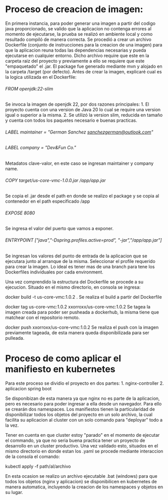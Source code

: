 # Proceso de creacion de imagen:

En primera instancia, para poder generar una imagen a partir del codigo java proporcionado, se valido que la aplicacion no contenga errores al momento de ejecutarse, la prueba se realizó en ambiente local y como resultado compiló de manera correcta. Se procedió a crear un archivo Dockerfile (conjunto de instrucciones para la creacion de una imagen) para que la aplicacion reuna todas las dependencias necesarias y pueda ejecutarse en cualquier entorno. Dicho archivo require que este en la carpeta raiz del proyecto y previamente a ello se requiere que este "empaquetado" el .jar. El package fue generado mediante mvn y alojado en la carpeta /target (por defecto).
Antes de crear la imagen, explicaré cual es la logica utilizada en el Dockerfile:

###### FROM openjdk:22-slim 
Se invoca la imagen de openjdk 22, por dos razones principales:
	1. El proyecto cuenta con una version de Java 20 lo cual se require una version igual o superior a la misma.
	2. Se utilizó la version slim, reducida en tamaño y cuenta con todos los paquetes necesario e buenas practicas.

###### LABEL maintainer =  "German Sanchez <sanchezgerman@outlook.com>"

###### LABEL company = "Dev&Fun Co."
Metadatos clave-valor, en este caso se ingresan maintainer y company name.

###### COPY target/us-core-vmc-1.0.0.jar /app/app.jar
Se copia el .jar desde el path en donde se realizo el package y se copia al contenedor en el path especificado /app

###### EXPOSE 8080
Se ingresa el valor del puerto que vamos a exponer.

###### ENTRYPOINT ["java","-Dspring.profiles.active=prod", "-jar","/app/app.jar"]
Se ingresan los valores del punto de entrada de la aplicacion que se ejecutara junto al arranque de la misma.
Seleccionar el profile requerido para crear la imagen. Lo ideal es tener mas de una branch para tene los Dockerfiles individuales por cada environment.

Una vez comprendido la estructura del Dockerfile se procede a su ejecucion. Situado en el mismo directorio, en consola se ingresa: 

docker build -t us-core-vmc:1.0.2 .
Se realiza el build a partir del Dockerfile

docker tag us-core-vmc:1.0.2 xxorroxx/us-core-vmc:1.0.2 
Se tagea la imagen creada para poder ser pusheada a dockerhub, la misma tiene que matchear con el repositorio remoto.

docker push xxorroxx/us-core-vmc:1.0.2
Se realiza el push con la imagen previamente tageada, de esta manera queda disponibilizada para ser pulleada.



# Proceso de como aplicar el manifiesto en kubernetes

Para este proceso se dividio el proyecto en dos partes:
	1. nginx-controller
	2. aplicacion spring boot

Se disponibizan de esta manera ya que nginx no es parte de la aplicacion, pero es necesario para poder ingresar a ella desde un navegador. Para ello se crearán dos namespaces.
Los manifiestos tienen la particularidad de disponibilizar todos los objetos del proyecto en un solo archivo, la cual facilita su aplicacion al cluster con un solo comando para "deployar" todo a la vez.

Tener en cuenta en que cluster estoy "parado" en el momento de ejecutar el commando, ya que no seria buena practica tener un proyecto de desarrollo en un cluster productivo. Una vez validado esto, situados en el mismo directorio en donde estan los .yaml se procede mediante interaccion de la consola el comando:

kubectl apply -f path/al/archivo

En esta ocasion se realizo un archivo ejecutable .bat (windows) para que todos los objetos (nginx y aplicacion) se disponibilicen en kubernetes de manera automatica, incluyendo la creacion de los namespaces y objetos en su lugar.

